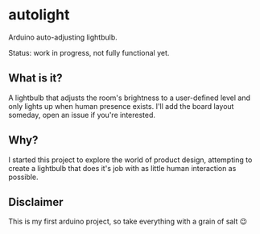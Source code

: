 # autolight
Arduino auto-adjusting lightbulb.

Status: work in progress, not fully functional yet.

## What is it?
A lightbulb that adjusts the room's brightness to a user-defined level and only lights up when human presence exists.
I'll add the board layout someday, open an issue if you're interested.

## Why?
I started this project to explore the world of product design, attempting to create a lightbulb that does it's job with as little human interaction as possible.

## Disclaimer
This is my first arduino project, so take everything with a grain of salt :wink:


